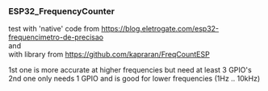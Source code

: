 ### ESP32_FrequencyCounter

test with 'native' code from https://blog.eletrogate.com/esp32-frequencimetro-de-precisao
<br>and<br>
with library from https://github.com/kapraran/FreqCountESP

1st one is more accurate at higher frequencies but need at least 3 GPIO's<br>
2nd one only needs 1 GPIO and is good for lower frequencies (1Hz .. 10kHz)
